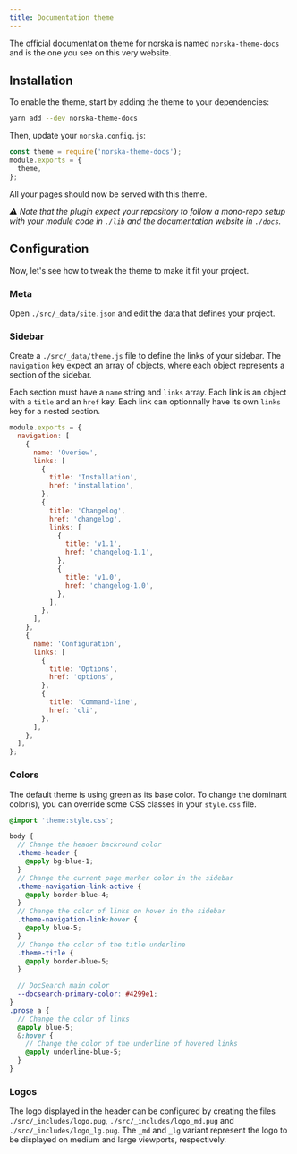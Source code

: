```yaml
---
title: Documentation theme
---
```


The official documentation theme for norska is named `norska-theme-docs` and is
the one you see on this very website.

## Installation

To enable the theme, start by adding the theme to your dependencies:

```sh
yarn add --dev norska-theme-docs
```

Then, update your `norska.config.js`:

```js
const theme = require('norska-theme-docs');
module.exports = {
  theme,
};
```

All your pages should now be served with this theme.

_⚠ Note that the plugin expect your repository to follow a mono-repo setup with
your module code in `./lib` and the documentation website in `./docs`._

## Configuration

Now, let's see how to tweak the theme to make it fit your project.

### Meta

Open `./src/_data/site.json` and edit the data that defines your project.

### Sidebar

Create a `./src/_data/theme.js` file to define the links of your sidebar. The
`navigation` key expect an array of objects, where each object represents
a section of the sidebar.

Each section must have a `name` string and `links` array. Each link is an object
with a `title` and an `href` key. Each link can optionnally have its own `links`
key for a nested section.

```js
module.exports = {
  navigation: [
    {
      name: 'Overiew',
      links: [
        {
          title: 'Installation',
          href: 'installation',
        },
        {
          title: 'Changelog',
          href: 'changelog',
          links: [
            {
              title: 'v1.1',
              href: 'changelog-1.1',
            },
            {
              title: 'v1.0',
              href: 'changelog-1.0',
            },
          ],
        },
      ],
    },
    {
      name: 'Configuration',
      links: [
        {
          title: 'Options',
          href: 'options',
        },
        {
          title: 'Command-line',
          href: 'cli',
        },
      ],
    },
  ],
};
```

### Colors

The default theme is using green as its base color. To change the dominant
color(s), you can override some CSS classes in your `style.css` file.

```scss
@import 'theme:style.css';

body {
  // Change the header backround color
  .theme-header {
    @apply bg-blue-1;
  }
  // Change the current page marker color in the sidebar
  .theme-navigation-link-active {
    @apply border-blue-4;
  }
  // Change the color of links on hover in the sidebar
  .theme-navigation-link:hover {
    @apply blue-5;
  }
  // Change the color of the title underline
  .theme-title {
    @apply border-blue-5;
  }

  // DocSearch main color
  --docsearch-primary-color: #4299e1;
}
.prose a {
  // Change the color of links
  @apply blue-5;
  &:hover {
    // Change the color of the underline of hovered links
    @apply underline-blue-5;
  }
}
```

### Logos

The logo displayed in the header can be configured by creating the files
`./src/_includes/logo.pug`, `./src/_includes/logo_md.pug` and
`./src/_includes/logo_lg.pug`. The `_md` and `_lg` variant represent the logo to
be displayed on medium and large viewports, respectively.


